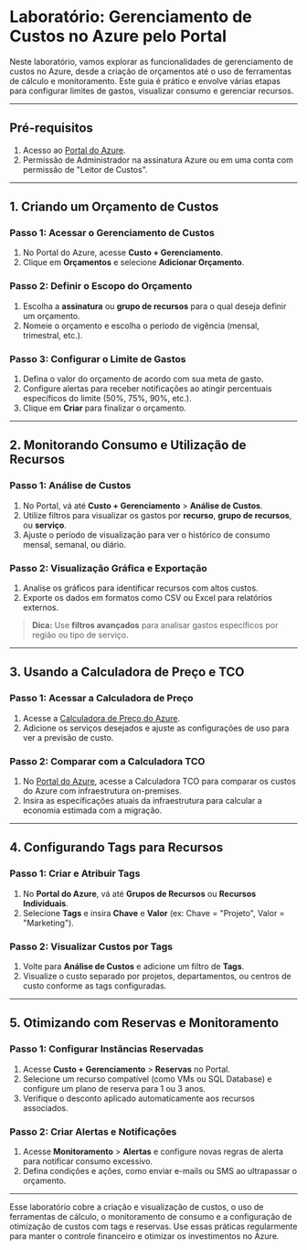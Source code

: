 # Laboratório: Gerenciamento de Custos no Azure pelo Portal

Neste laboratório, vamos explorar as funcionalidades de gerenciamento de custos no Azure, desde a criação de orçamentos até o uso de ferramentas de cálculo e monitoramento. Este guia é prático e envolve várias etapas para configurar limites de gastos, visualizar consumo e gerenciar recursos.

---

## Pré-requisitos
1. Acesso ao [Portal do Azure](https://portal.azure.com).
2. Permissão de Administrador na assinatura Azure ou em uma conta com permissão de "Leitor de Custos".

---

## 1. Criando um Orçamento de Custos

### Passo 1: Acessar o Gerenciamento de Custos
1. No Portal do Azure, acesse **Custo + Gerenciamento**.
2. Clique em **Orçamentos** e selecione **Adicionar Orçamento**.

### Passo 2: Definir o Escopo do Orçamento
1. Escolha a **assinatura** ou **grupo de recursos** para o qual deseja definir um orçamento.
2. Nomeie o orçamento e escolha o período de vigência (mensal, trimestral, etc.).

### Passo 3: Configurar o Limite de Gastos
1. Defina o valor do orçamento de acordo com sua meta de gasto.
2. Configure alertas para receber notificações ao atingir percentuais específicos do limite (50%, 75%, 90%, etc.).
3. Clique em **Criar** para finalizar o orçamento.

---

## 2. Monitorando Consumo e Utilização de Recursos

### Passo 1: Análise de Custos
1. No Portal, vá até **Custo + Gerenciamento** > **Análise de Custos**.
2. Utilize filtros para visualizar os gastos por **recurso**, **grupo de recursos**, ou **serviço**.
3. Ajuste o período de visualização para ver o histórico de consumo mensal, semanal, ou diário.

### Passo 2: Visualização Gráfica e Exportação
1. Analise os gráficos para identificar recursos com altos custos.
2. Exporte os dados em formatos como CSV ou Excel para relatórios externos.

> **Dica:** Use **filtros avançados** para analisar gastos específicos por região ou tipo de serviço.

---

## 3. Usando a Calculadora de Preço e TCO

### Passo 1: Acessar a Calculadora de Preço
1. Acesse a [Calculadora de Preço do Azure](https://azure.microsoft.com/pt-br/pricing/calculator/).
2. Adicione os serviços desejados e ajuste as configurações de uso para ver a previsão de custo.

### Passo 2: Comparar com a Calculadora TCO
1. No [Portal do Azure](https://azure.microsoft.com/pt-br/pricing/tco/calculator/), acesse a Calculadora TCO para comparar os custos do Azure com infraestrutura on-premises.
2. Insira as especificações atuais da infraestrutura para calcular a economia estimada com a migração.

---

## 4. Configurando Tags para Recursos

### Passo 1: Criar e Atribuir Tags
1. No **Portal do Azure**, vá até **Grupos de Recursos** ou **Recursos Individuais**.
2. Selecione **Tags** e insira **Chave** e **Valor** (ex: Chave = "Projeto", Valor = "Marketing").

### Passo 2: Visualizar Custos por Tags
1. Volte para **Análise de Custos** e adicione um filtro de **Tags**.
2. Visualize o custo separado por projetos, departamentos, ou centros de custo conforme as tags configuradas.

---

## 5. Otimizando com Reservas e Monitoramento

### Passo 1: Configurar Instâncias Reservadas
1. Acesse **Custo + Gerenciamento** > **Reservas** no Portal.
2. Selecione um recurso compatível (como VMs ou SQL Database) e configure um plano de reserva para 1 ou 3 anos.
3. Verifique o desconto aplicado automaticamente aos recursos associados.

### Passo 2: Criar Alertas e Notificações
1. Acesse **Monitoramento** > **Alertas** e configure novas regras de alerta para notificar consumo excessivo.
2. Defina condições e ações, como enviar e-mails ou SMS ao ultrapassar o orçamento.

---

Esse laboratório cobre a criação e visualização de custos, o uso de ferramentas de cálculo, o monitoramento de consumo e a configuração de otimização de custos com tags e reservas. Use essas práticas regularmente para manter o controle financeiro e otimizar os investimentos no Azure.
